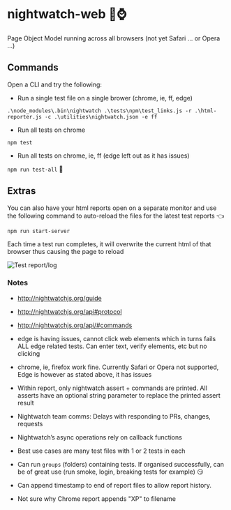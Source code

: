 # nightwatch-web :new_moon_with_face::watch:
Page Object Model running across all browsers (not yet Safari ... or Opera ...)


## Commands

Open a CLI and try the following:

- Run a single test file on a single brower (chrome, ie, ff, edge)

```.\node_modules\.bin\nightwatch .\tests\npm\test_links.js -r .\html-reporter.js -c .\utilities\nightwatch.json -e ff```

- Run all tests on chrome 

```npm test```

- Run all tests on chrome, ie, ff (edge left out as it has issues)

```npm run test-all``` :bow:

## Extras

You can also have your html reports open on a separate monitor and use the following command to auto-reload the files for the latest test reports :point_left:

```npm run start-server``` 

Each time a test run completes, it will overwrite the current html of that browser thus causing the page to reload 

![Test report/log](./newReport.jpg)

### Notes

- http://nightwatchjs.org/guide
- http://nightwatchjs.org/api#protocol
- http://nightwatchjs.org/api/#commands

- edge is having issues, cannot click web elements which in turns fails ALL edge related tests. Can enter text, verify elements, etc but no clicking
- chrome, ie, firefox work fine. Currently Safari or Opera not supported, Edge is however as stated above, it has issues
- Within report, only nightwatch assert + commands are printed. All asserts have an optional string parameter to replace the printed assert result
- Nightwatch team comms: Delays with responding to PRs, changes, requests
- Nightwatch’s async operations rely on callback functions
- Best use cases are many test files with 1 or 2 tests in each
- Can run ```groups``` (folders) containing tests. If organised successfully, can be of great use (run smoke, login, breaking tests for example) :smirk:
- Can append timestamp to end of report files to allow report history.
- Not sure why Chrome report appends "XP" to filename
